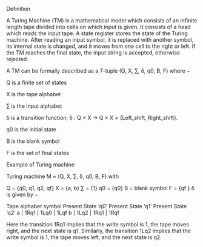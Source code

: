 Definition

A Turing Machine (TM) is a mathematical model which consists of an infinite length tape divided into cells on which input is given. It consists of a head which reads the input tape. A state register stores the state of the Turing machine. After reading an input symbol, it is replaced with another symbol, its internal state is changed, and it moves from one cell to the right or left. If the TM reaches the final state, the input string is accepted, otherwise rejected.

A TM can be formally described as a 7-tuple (Q, X, ∑, δ, q0, B, F) where −

Q is a finite set of states

X is the tape alphabet

∑ is the input alphabet

δ is a transition function; δ : Q × X → Q × X × {Left_shift, Right_shift}.

q0 is the initial state

B is the blank symbol

F is the set of final states


Example of Turing machine

Turing machine M = (Q, X, ∑, δ, q0, B, F) with

Q = {q0, q1, q2, qf}
X = {a, b}
∑ = {1}
q0 = {q0}
B = blank symbol
F = {qf }
δ is given by −

Tape alphabet symbol    Present State ‘q0’    Present State ‘q1’    Present State ‘q2’
a |    1Rq1 |    1Lq0 |    1Lqf
b |    1Lq2 |    1Rq1 |    1Rqf

Here the transition 1Rq1 implies that the write symbol is 1, the tape moves right, and the next state is q1. Similarly, the transition 1Lq2 implies that the write symbol is 1, the tape moves left, and the next state is q2.
